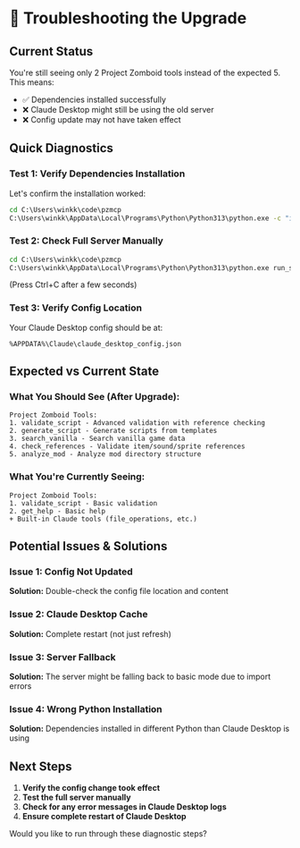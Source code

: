 # 🔧 Troubleshooting the Upgrade

## Current Status
You're still seeing only 2 Project Zomboid tools instead of the expected 5. This means:
- ✅ Dependencies installed successfully
- ❌ Claude Desktop might still be using the old server
- ❌ Config update may not have taken effect

## Quick Diagnostics

### Test 1: Verify Dependencies Installation
Let's confirm the installation worked:

```cmd
cd C:\Users\winkk\code\pzmcp
C:\Users\winkk\AppData\Local\Programs\Python\Python313\python.exe -c "import mcp; import pydantic; print('Dependencies OK')"
```

### Test 2: Check Full Server Manually
```cmd
cd C:\Users\winkk\code\pzmcp
C:\Users\winkk\AppData\Local\Programs\Python\Python313\python.exe run_server.py
```
(Press Ctrl+C after a few seconds)

### Test 3: Verify Config Location
Your Claude Desktop config should be at:
```
%APPDATA%\Claude\claude_desktop_config.json
```

## Expected vs Current State

### What You Should See (After Upgrade):
```
Project Zomboid Tools:
1. validate_script - Advanced validation with reference checking
2. generate_script - Generate scripts from templates  
3. search_vanilla - Search vanilla game data
4. check_references - Validate item/sound/sprite references
5. analyze_mod - Analyze mod directory structure
```

### What You're Currently Seeing:
```
Project Zomboid Tools:
1. validate_script - Basic validation
2. get_help - Basic help
+ Built-in Claude tools (file_operations, etc.)
```

## Potential Issues & Solutions

### Issue 1: Config Not Updated
**Solution:** Double-check the config file location and content

### Issue 2: Claude Desktop Cache
**Solution:** Complete restart (not just refresh)

### Issue 3: Server Fallback
**Solution:** The server might be falling back to basic mode due to import errors

### Issue 4: Wrong Python Installation
**Solution:** Dependencies installed in different Python than Claude Desktop is using

## Next Steps

1. **Verify the config change took effect**
2. **Test the full server manually**
3. **Check for any error messages in Claude Desktop logs**
4. **Ensure complete restart of Claude Desktop**

Would you like to run through these diagnostic steps?